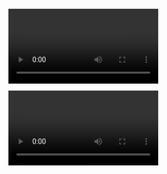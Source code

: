 ![Click here for mp4](https://github.com/zainhussaini/colors/blob/master/colors.mp4?raw=true)

![Click here for webm](https://github.com/zainhussaini/colors/blob/master/colors.webm?raw=true)
